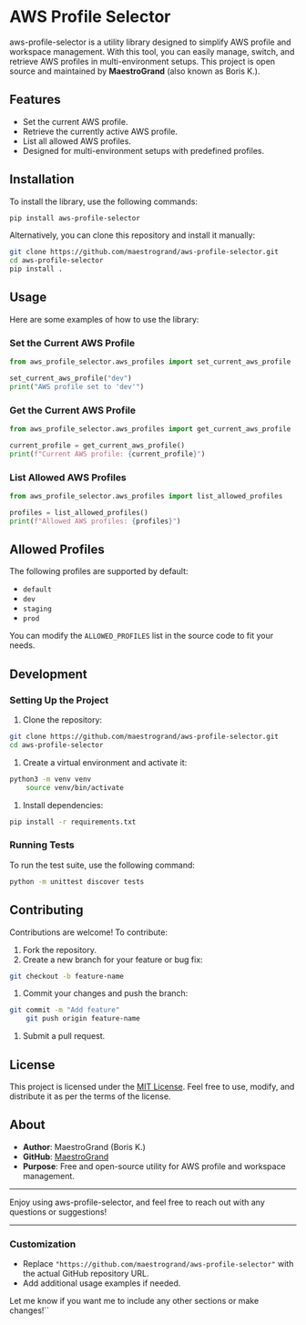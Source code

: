 # AWS Profile Selector

aws-profile-selector is a utility library designed to simplify AWS profile and workspace management. With this tool, you can easily manage, switch, and retrieve AWS profiles in multi-environment setups. This project is open source and maintained by **MaestroGrand** (also known as Boris K.).

## Features

- Set the current AWS profile.
- Retrieve the currently active AWS profile.
- List all allowed AWS profiles.
- Designed for multi-environment setups with predefined profiles.

## Installation

To install the library, use the following commands:

```bash
pip install aws-profile-selector
```

Alternatively, you can clone this repository and install it manually:

```bash
git clone https://github.com/maestrogrand/aws-profile-selector.git
cd aws-profile-selector
pip install .
```

## Usage

Here are some examples of how to use the library:

### Set the Current AWS Profile

```python
from aws_profile_selector.aws_profiles import set_current_aws_profile

set_current_aws_profile("dev")
print("AWS profile set to 'dev'")
```

### Get the Current AWS Profile

```python
from aws_profile_selector.aws_profiles import get_current_aws_profile

current_profile = get_current_aws_profile()
print(f"Current AWS profile: {current_profile}")
```

### List Allowed AWS Profiles

```python
from aws_profile_selector.aws_profiles import list_allowed_profiles

profiles = list_allowed_profiles()
print(f"Allowed AWS profiles: {profiles}")
```

## Allowed Profiles

The following profiles are supported by default:

- `default`
- `dev`
- `staging`
- `prod`

You can modify the `ALLOWED_PROFILES` list in the source code to fit your needs.

## Development

### Setting Up the Project

1.  Clone the repository:

```bash
git clone https://github.com/maestrogrand/aws-profile-selector.git
cd aws-profile-selector
```

1.  Create a virtual environment and activate it:

```bash
python3 -m venv venv
    source venv/bin/activate
```

1.  Install dependencies:

```bash
pip install -r requirements.txt
```

### Running Tests

To run the test suite, use the following command:

```bash
python -m unittest discover tests
```

## Contributing

Contributions are welcome! To contribute:

1.  Fork the repository.
2.  Create a new branch for your feature or bug fix:

```bash
git checkout -b feature-name
```

1.  Commit your changes and push the branch:

```bash
git commit -m "Add feature"
    git push origin feature-name
```

1.  Submit a pull request.

## License

This project is licensed under the [MIT License](LICENSE). Feel free to use, modify, and distribute it as per the terms of the license.

## About

- **Author**: MaestroGrand (Boris K.)
- **GitHub**: [MaestroGrand](https://github.com/maestrogrand/aws-profile-selector.git)
- **Purpose**: Free and open-source utility for AWS profile and workspace management.

---

Enjoy using aws-profile-selector, and feel free to reach out with any questions or suggestions!

---

### Customization

- Replace `"https://github.com/maestrogrand/aws-profile-selector"` with the actual GitHub repository URL.
- Add additional usage examples if needed.

Let me know if you want me to include any other sections or make changes!``

